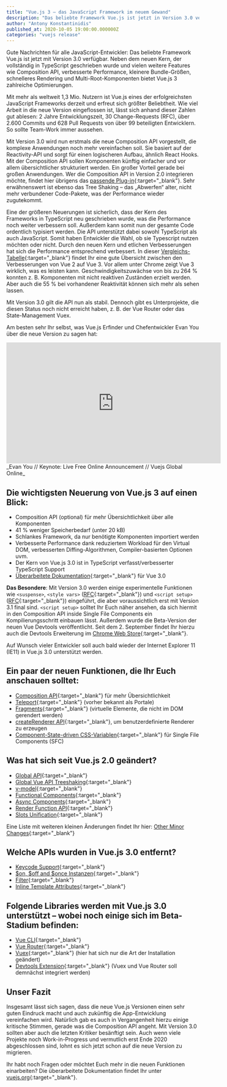 ```yaml
---
title: "Vue.js 3 – das JavaScript Framework im neuem Gewand"
description: "Das beliebte Framework Vue.js ist jetzt in Version 3.0 verfügbar. Welche Vorteile und Verbesserungen es bietet, erfahrt Ihr hier."
author: "Antony Konstantinidis"
published_at: 2020-10-05 19:00:00.000000Z
categories: "vuejs release"
---
```


Gute Nachrichten für alle JavaScript-Entwickler: Das beliebte Framework Vue.js ist jetzt mit Version 3.0 verfügbar.
Neben dem neuen Kern, der vollständig in TypeScript geschrieben wurde und vielen weitere Features wie Composition API, verbesserte Performance,
kleinere Bundle-Größen, schnelleres Rendering und Multi-Root-Komponenten bietet Vue.js 3 zahlreiche Optimierungen.

Mit mehr als weltweit 1,3 Mio. Nutzern ist Vue.js eines der erfolgreichsten JavaScript Frameworks derzeit und erfreut sich größter Beliebtheit.
Wie viel Arbeit in die neue Version eingeflossen ist, lässt sich anhand dieser Zahlen gut ablesen:
2 Jahre Entwicklungszeit, 30 Change-Requests (RFC), über 2.600 Commits und 628 Pull Requests von über 99 beteiligten Entwicklern.
So sollte Team-Work immer aussehen.

Mit Version 3.0 wird nun erstmals die neue Composition API vorgestellt,
die komplexe Anwendungen noch mehr vereinfachen soll. Sie basiert auf der Reactivity-API und sorgt für einen logischeren Aufbau, ähnlich React Hooks.
Mit der Composition API sollen Komponenten künftig einfacher und vor allem übersichtlicher strukturiert werden.
Ein großer Vorteil gerade bei großen Anwendungen. Wer die Composition API in Version 2.0 integrieren möchte, findet hier übrigens das [passende Plug-in](https://github.com/vuejs/composition-api){:target="_blank"}.
Sehr erwähnenswert ist ebenso das Tree Shaking – das „Abwerfen“ alter, nicht mehr verbundener Code-Pakete, was der Performance wieder zugutekommt.

Eine der größeren Neuerungen ist sicherlich, dass der Kern des Frameworks in TypeScript neu geschrieben wurde,
was die Performance noch weiter verbessern soll. Außerdem kann somit nun der gesamte Code ordentlich typisiert werden.
Die API unterstützt dabei sowohl TypeScript als auch JavaScript. Somit haben Entwickler die Wahl, ob sie Typescript nutzen möchten oder nicht.
Durch den neuen Kern und etlichen Verbesserungen hat sich die Performance entsprechend verbessert.
In dieser [Vergleichs-Tabelle](https://docs.google.com/spreadsheets/d/1VJFx-kQ4KjJmnpDXIEaig-cVAAJtpIGLZNbv3Lr4CR0/edit#gid=0){:target="_blank"} findet Ihr eine gute Übersicht zwischen den Verbesserungen von Vue 2 auf Vue 3.
Vor allem unter Chrome zeigt Vue 3 wirklich, was es leisten kann. Geschwindigkeitszuwächse von bis zu 264 % konnten z. B. Komponenten mit nicht reaktiven Zuständen erzielt werden. Aber auch die 55 % bei vorhandener Reaktivität können sich mehr als sehen lassen.

Mit Version 3.0 gilt die API nun als stabil.
Dennoch gibt es Unterprojekte, die diesen Status noch nicht erreicht haben, z. B. der Vue Router oder das State-Management Vuex.

Am besten sehr Ihr selbst, was Vue.js Erfinder und Chefentwickler Evan You über die neue Version zu sagen hat:

<iframe width="560" height="315" src="https://www.youtube.com/embed/Vp5ANvd88x0" frameborder="0" allow="accelerometer; autoplay; clipboard-write; encrypted-media; gyroscope; picture-in-picture" allowfullscreen></iframe>
_Evan You // Keynote: Live Free Online Announcement // Vuejs Global Online_

## Die wichtigsten Neuerung von Vue.js 3 auf einen Blick:

* Composition API (optional) für mehr Übersichtlichkeit über alle Komponenten
* 41 % weniger Speicherbedarf (unter 20 kB)
* Schlankes Framework, da nur benötigte Komponenten importiert werden
* Verbesserte Performance dank reduziertem Workload für den Virtual DOM, verbesserten Diffing-Algorithmen, Compiler-basierten Optionen uvm.
* Der Kern von Vue.js 3.0 ist in TypeScript verfasst/verbesserter TypeScript Support
* [Überarbeitete Dokumentation](https://vuejs.org/guide/introduction.html/){:target="_blank"} für Vue 3.0

**Das Besondere**: Mit Version 3.0 werden einige experimentelle Funktionen wie `<suspense>`, `<style vars>` ([RFC](https://github.com/vuejs/rfcs/blob/sfc-improvements/active-rfcs/0000-sfc-style-variables.md){:target="_blank"}) und `<script setup>` ([RFC](https://github.com/vuejs/rfcs/blob/sfc-improvements/active-rfcs/0000-sfc-script-setup.md){:target="_blank"}) eingeführt,
die aber voraussichtlich erst mit Version 3.1 final sind.
`<script setup>` solltet Ihr Euch näher ansehen, da sich hiermit in den Composition API inside Single File Components ein Kompilierungsschritt einbauen lässt.
Außerdem wurde die Beta-Version der neuen Vue Devtools veröffentlicht.
Seit dem 2. September findet Ihr hierzu auch die Devtools Erweiterung im [Chrome Web Store](https://chrome.google.com/webstore/detail/vuejs-devtools/ljjemllljcmogpfapbkkighbhhppjdbg){:target="_blank"}.

Auf Wunsch vieler Entwickler soll auch bald wieder der Internet Explorer 11 (IE11) in Vue.js 3.0 unterstützt werden.

## Ein paar der neuen Funktionen, die Ihr Euch anschauen solltet:

* [Composition API](https://vuejs.org/guide/extras/composition-api-faq.html){:target="_blank"} für mehr Übersichtlichkeit
* [Teleport](https://vuejs.org/guide/built-ins/teleport.html){:target="_blank"} (vorher bekannt als Portale)
* [Fragments](https://v3-migration.vuejs.org/new/fragments.html){:target="_blank"} (virtuelle Elemente, die nicht im DOM gerendert werden)
* [createRenderer API](https://github.com/vuejs/vue-next/tree/master/packages/runtime-core){:target="_blank"}, um benutzerdefinierte Renderer zu erzeugen
* [Component-State-driven CSS-Variablen](https://github.com/vuejs/rfcs/blob/sfc-improvements/active-rfcs/0000-sfc-style-variables.md){:target="_blank"} für Single File Components (SFC)

## Was hat sich seit Vue.js 2.0 geändert?

* [Global API](https://v3-migration.vuejs.org/breaking-changes/global-api.html#a-new-global-api-createapp){:target="_blank"}
* [Global Vue API Treeshaking](https://v3-migration.vuejs.org/breaking-changes/global-api-treeshaking.html){:target="_blank"}
* [v-model](https://v3-migration.vuejs.org/breaking-changes/v-model.html#overview){:target="_blank"}
* [Functional Components](https://v3-migration.vuejs.org/breaking-changes/functional-components.html){:target="_blank"}
* [Async Components](https://v3-migration.vuejs.org/breaking-changes/async-components.html){:target="_blank"}
* [Render Function API](https://v3-migration.vuejs.org/breaking-changes/render-function-api.html#overview){:target="_blank"}
* [Slots Unification](https://v3-migration.vuejs.org/breaking-changes/slots-unification.html){:target="_blank"}

Eine Liste mit weiteren kleinen Änderungen findet Ihr hier: [Other Minor Changes](https://v3-migration.vuejs.org/breaking-changes/attribute-coercion.html){:target="_blank"}

## Welche APIs wurden in Vue.js 3.0 entfernt?

* [Keycode Support](https://v3-migration.vuejs.org/breaking-changes/keycode-modifiers.html#overview){:target="_blank"}
* [$on, $off and $once Instanzen](https://v3-migration.vuejs.org/breaking-changes/events-api.html#overview){:target="_blank"}
* [Filter](https://v3-migration.vuejs.org/breaking-changes/filters.html#overview){:target="_blank"}
* [Inline Template Attributes](https://v3-migration.vuejs.org/breaking-changes/inline-template-attribute.html#overview){:target="_blank"}

## Folgende Libraries werden mit Vue.js 3.0 unterstützt – wobei noch einige sich im Beta-Stadium befinden:

* [Vue CLI](https://v3-migration.vuejs.org/recommendations.html#build-toolchain){:target="_blank"}
* [Vue Router](https://v3-migration.vuejs.org/recommendations.html#vue-router){:target="_blank"}
* [Vuex](https://v3-migration.vuejs.org/recommendations.html#state-managementvuex){:target="_blank"} (hier hat sich nur die Art der Installation geändert)
* [Devtools Extension](https://v3-migration.vuejs.org/recommendations.html#devtools-extension){:target="_blank"} (Vuex und Vue Router soll demnächst integriert werden)

## Unser Fazit

Insgesamt lässt sich sagen, dass die neue Vue.js Versionen einen sehr guten Eindruck macht und auch zukünftig die App-Entwicklung vereinfachen wird.
Natürlich gab es auch in Vergangenheit hierzu einige kritische Stimmen, gerade was die Composition API angeht.
Mit Version 3.0 sollten aber auch die letzten Kritiker besänftigt sein.
Auch wenn viele Projekte noch Work-in-Progress und vermutlich erst Ende 2020 abgeschlossen sind,
lohnt es sich jetzt schon auf die neue Version zu migrieren.

Ihr habt noch Fragen oder möchtet Euch mehr in die neuen Funktionen einarbeiten? Die überarbeitete Dokumentation findet Ihr unter [vuejs.org](https://vuejs.org/guide/introduction.html){:target="_blank"}.
